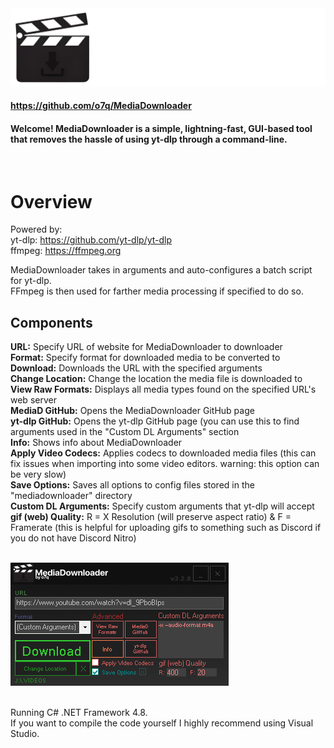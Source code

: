 <img src="assets/images/readmebanner.png"/>

#### https://github.com/o7q/MediaDownloader
#### Welcome! MediaDownloader is a simple, lightning-fast, GUI-based tool that removes the hassle of using yt-dlp through a command-line.
<br>

# Overview
Powered by: \
yt-dlp: https://github.com/yt-dlp/yt-dlp \
ffmpeg: https://ffmpeg.org

MediaDownloader takes in arguments and auto-configures a batch script for yt-dlp.\
FFmpeg is then used for farther media processing if specified to do so.

## <b>Components</b>
<b>URL:</b> Specify URL of website for MediaDownloader to downloader \
<b>Format:</b> Specify format for downloaded media to be converted to \
<b>Download:</b> Downloads the URL with the specified arguments \
<b>Change Location:</b> Change the location the media file is downloaded to \
<b>View Raw Formats:</b> Displays all media types found on the specified URL's web server \
<b>MediaD GitHub:</b> Opens the MediaDownloader GitHub page \
<b>yt-dlp GitHub:</b> Opens the yt-dlp GitHub page (you can use this to find arguments used in the "Custom DL Arguments" section \
<b>Info:</b> Shows info about MediaDownloader \
<b>Apply Video Codecs:</b> Applies codecs to downloaded media files (this can fix issues when importing into some video editors. warning: this option can be very slow) \
<b>Save Options:</b> Saves all options to config files stored in the "mediadownloader" directory \
<b>Custom DL Arguments:</b> Specify custom arguments that yt-dlp will accept \
<b>gif (web) Quality:</b> R = X Resolution (will preserve aspect ratio) & F = Framerate (this is helpful for uploading gifs to something such as Discord if you do not have Discord Nitro) \
<br>

<img src="assets/images/v320/v320.png"/> \
<br>

Running C# .NET Framework 4.8. \
If you want to compile the code yourself I highly recommend using Visual Studio.